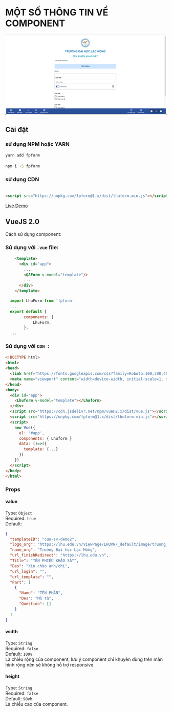 # MỘT SỐ THÔNG TIN VỀ COMPONENT 

![alt text](images/qaform.png)

## Cài đặt

### sử dụng NPM hoặc YARN

```bash
yarn add fpform

npm i -S fpform
```

### sử dụng CDN
```html

<script src="https://unpkg.com/fpform@1.x/dist/lhuform.min.js"></script>

```

[Live Demo](https://minhphongvn.github.io/Reports/T5L/)

## VueJS 2.0
Cách sử dụng component:

### Sử dụng với `.vue` file:

``` html
    <template>
      <div id="app">
        ...
        <QAForm v-model="template"/>
        ...
      </div>
    </template>
```
``` js
  import LhuForm from 'fpform'
  ...
  export default {
        components: {
            LhuForm,
        },
  ...
```

### Sử dụng với  `CDN `:
``` html
<!DOCTYPE html>
<html>
<head>
  <link href="https://fonts.googleapis.com/css?family=Roboto:100,300,400,500,700,900" rel="stylesheet">
  <meta name="viewport" content="width=device-width, initial-scale=1, maximum-scale=1, user-scalable=no, minimal-ui">
</head>
<body>
  <div id="app">
    <Lhuform v-model="template"></Lhuform>
  </div>
  <script src="https://cdn.jsdelivr.net/npm/vue@2.x/dist/vue.js"></script>
  <script src="https://unpkg.com/fpform@1.x/dist/lhuform.min.js"></script>
  <script>
    new Vue({
      el: '#app',
      components: { Lhuform }
      data: ()=>({
        template: {...}
      })
    })
  </script>
</body>
</html>
```

### Props
#### value
Type: `Object`<br>
Required: `true`<br>
Default: 
```json
{
  "templateID": "cuu-sv-demo2",
  "logo_org": "https://lhu.edu.vn/ViewPage/LHUVN/_default/image/truong_dai_hoc_lac_hong_logo.png",
  "name_org": "Trường Đại học Lạc Hồng",
  "url_finishRedirect": "https://lhu.edu.vn",
  "Title": "TÊN PHIẾU KHẢO SÁT",
  "Des": "Xin chào anh/chị",
  "url_login": "",
  "url_template": "",
  "Part": [
    {
      "Name": "TÊN PHẦN",
      "Des": "Mô tả",
      "Question": []
    }
  ]
}
```

#### width
Type: `String`<br>
Required: `false`<br>
Default: `100%`<br>
Là chiều rộng của component, lưu ý component chỉ khuyên dùng trên màn hình rộng  nên sẽ không hỗ trợ responsive. 

#### height
Type: `String`<br>
Required: `false`<br>
Default: `98vh`<br>
Là chiều cao của component.
